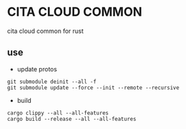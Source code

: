 # CITA CLOUD COMMON

cita cloud common for rust


## use

- update protos

```git
git submodule deinit --all -f
git submodule update --force --init --remote --recursive
```

- build

```shell
cargo clippy --all --all-features
cargo build --release --all --all-features
```
